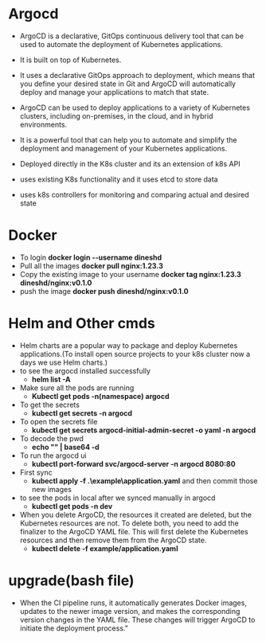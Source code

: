 # Argocd

- ArgoCD is a declarative, GitOps continuous delivery tool that can be used to automate the deployment of Kubernetes applications.
- It is built on top of Kubernetes.
- It uses a declarative GitOps approach to deployment, which means that you define your desired state in Git and ArgoCD will automatically deploy and manage your applications to match that state.
- ArgoCD can be used to deploy applications to a variety of Kubernetes clusters, including on-premises, in the cloud, and in hybrid environments.
- It is a powerful tool that can help you to automate and simplify the deployment and management of your Kubernetes applications.


- Deployed directly in the K8s cluster and its an extension of k8s API
- uses existing K8s functionality and it uses etcd to store data
- uses k8s controllers for monitoring and comparing actual and desired state 

# Docker
- To login  **docker login --username dineshd**
- Pull all the images  **docker pull nginx:1.23.3**
- Copy the existing image to your username **docker tag nginx:1.23.3 dineshd/nginx:v0.1.0**
- push the image  **docker push dineshd/nginx:v0.1.0**

# Helm and Other cmds
- Helm charts are a popular way to package and deploy Kubernetes applications.(To install open source projects to your k8s cluster now a days we use Helm charts.)
- to see the argocd installed successfully 
  - **helm list -A**
- Make sure all the pods are running 
  - **Kubectl get pods  -n(namespace)  argocd**
- To get the secrets 
  - **kubectl get secrets -n argocd**
- To open the secrets file 
  - **kubectl get secrets argocd-initial-admin-secret -o yaml -n argocd**
- To decode the pwd 
  - **echo "" | base64 -d**
- To run the argocd ui 
  - **kubectl port-forward svc/argocd-server -n argocd 8080:80**
- First sync 
  - **kubectl apply -f .\example\application.yaml** and then commit those new images
- to see the pods in local after we synced manually in argocd 
  - **kubectl get pods -n dev**
- When you delete ArgoCD, the resources it created are deleted, but the Kubernetes resources are not. To delete both, you need to add the finalizer to the ArgoCD YAML file. This will first delete the Kubernetes resources and then remove them from the ArgoCD state.
  - **kubectl delete -f example/application.yaml**

# upgrade(bash file)
- When the CI pipeline runs, it automatically generates Docker images, updates to the newer image version, and makes the corresponding version changes in the YAML file. These changes will trigger ArgoCD to initiate the deployment process."